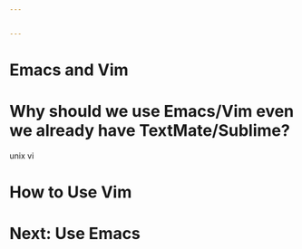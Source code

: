 ```yaml
---


---
```


# Emacs and Vim

# Why should we use Emacs/Vim even we already have TextMate/Sublime?

unix vi



# How to Use Vim


# Next: Use Emacs





